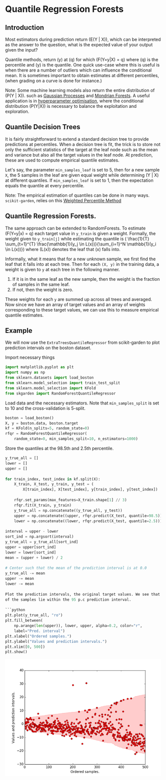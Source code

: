 # Quantile Regression Forests

## Introduction
Most estimators during prediction return \(E(Y | X)\), which can be interpreted as the
answer to the question, what is the expected value of your output given the input?

Quantile methods, return \(y\) at \(q\) for which \(F(Y=y|X) = q\) where \(q\)
is the percentile and \(y\) is the quantile. One quick
use-case where this is useful is when there are a number of outliers which can influence
the conditional mean. It is sometimes important to obtain estimates at different
percentiles, (when grading on a curve is done for instance.)

Note: Some machine learning models also return the entire distribution of \(P(Y | X)\).
such as [Gaussian Processes](https://scikit-optimize.github.io/learning/index.html#skopt.learning.GaussianProcessRegressor) and
[Mondrian Forests](https://scikit-garden.github.io/api/#skgardenmondrianmondrianforestregressor). A useful application is in
[hyperparameter optimisation](https://scikit-optimize.github.io/notebooks/hyperparameter-optimization.html), where the conditional distribution \(P(Y|X)\) is
necessary to balance the exploitation and exploration.

## Quantile Decision Trees
It is fairly straightforward to extend a standard decision tree to provide
predictions at percentiles. When a decision tree is fit, the trick is to
store not only the sufficient statistics of the target at the leaf node
such as the mean and variance but also all the target values in the leaf node.
At prediction, these are used to compute empirical quantile estimates.

Let's say, the parameter `min_samples_leaf` is set to 5, then for a new sample
`X`, the 5 samples in the leaf are given equal weight while determining
\(Y | X\) at different quantiles. If `min_samples_leaf` is set to 1, then
the expectation equals the quantile at every percentile.

Note: The empirical estimation of quantiles can be done in many ways.
`scikit-garden`, relies on this [Weighted Percentile Method](https://en.wikipedia.org/wiki/Percentile#The_Weighted_Percentile_method)

## Quantile Regression Forests.
The same approach can be extended to RandomForests. To estimate \(F(Y=y|x) = q\)
each target value in `y_train` is given a weight. Formally, the weight given to
`y_train[j]` while estimating the quantile is \( \frac{1}{T} \sum_{t=1}^{T} \frac{\mathbb{1}(y_j \in L(x))}{\sum_{i=1}^N \mathbb{1}(y_i \in L(x))}\) where \(L(x)\) denotes the leaf
that \(x\) falls into.

Informally, what it means that for a new unknown sample, we first find the leaf that it
falls into at each tree. Then for each `(X, y)` in the training data, a weight is
given to `y` at each tree in the following manner.

1. If it is in the same leaf as the new sample, then the weight is the fraction
of samples in the same leaf.
2. If not, then the weight is zero.

These weights for each `y` are summed up across all trees and averaged.
Now since we have an array of target values and an array of weights corresponding
to these target values, we can use this to measure empirical quantile estimates.

## Example
We will now use the `ExtraTreesQuantileRegressor` from scikit-garden to plot
prediction intervals on the boston dataset.

Import necessary things
```python
import matplotlib.pyplot as plt
import numpy as np
from sklearn.datasets import load_boston
from sklearn.model_selection import train_test_split
from sklearn.model_selection import KFold
from skgarden import RandomForestQuantileRegressor
```

Load data and the necessary estimators. Note that `min_samples_split`
is set to 10 and the cross-validation is 5-split.

```python
boston = load_boston()
X, y = boston.data, boston.target
kf = KFold(n_splits=5, random_state=0)
rfqr = RandomForestQuantileRegressor(
    random_state=0, min_samples_split=10, n_estimators=1000)
```

Store the quantiles at the 98.5th and 2.5th percentile.

```python
y_true_all = []
lower = []
upper = []

for train_index, test_index in kf.split(X):
    X_train, X_test, y_train, y_test = (
        X[train_index], X[test_index], y[train_index], y[test_index])

    rfqr.set_params(max_features=X_train.shape[1] // 3)
    rfqr.fit(X_train, y_train)
    y_true_all = np.concatenate((y_true_all, y_test))
    upper = np.concatenate((upper, rfqr.predict(X_test, quantile=98.5)))
    lower = np.concatenate((lower, rfqr.predict(X_test, quantile=2.5)))

interval = upper - lower
sort_ind = np.argsort(interval)
y_true_all = y_true_all[sort_ind]
upper = upper[sort_ind]
lower = lower[sort_ind]
mean = (upper + lower) / 2

# Center such that the mean of the prediction interval is at 0.0
y_true_all -= mean
upper -= mean
lower -= mean

Plot the prediction intervals, the original target values. We see that most
of the samples lie within the 95 p.c prediction interval.

```python
plt.plot(y_true_all, "ro")
plt.fill_between(
    np.arange(len(upper)), lower, upper, alpha=0.2, color="r",
    label="Pred. interval")
plt.xlabel("Ordered samples.")
plt.ylabel("Values and prediction intervals.")
plt.xlim([0, 500])
plt.show()
```

![png](../quantile/boston.png)
